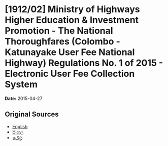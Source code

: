 # [1912/02] Ministry of Highways Higher Education & Investment Promotion - The National Thoroughfares (Colombo - Katunayake User Fee National Highway) Regulations No. 1 of 2015 - Electronic User Fee Collection System

**Date:** 2015-04-27

## Original Sources

- [English](https://documents.gov.lk/view/extra-gazettes/2015/4/1912-02_E.pdf)
- [සිංහල](https://documents.gov.lk/view/extra-gazettes/2015/4/1912-02_S.pdf)
- [தமிழ்](https://documents.gov.lk/view/extra-gazettes/2015/4/1912-02_T.pdf)
